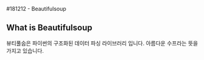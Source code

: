#181212 - Beautifulsoup

## What is Beautifulsoup
뷰티풀숩은 파이썬의 구조화된 데이터 파싱 라이브러리 입니다.
아름다운 수프라는 뜻을 가지고 있습니다.
